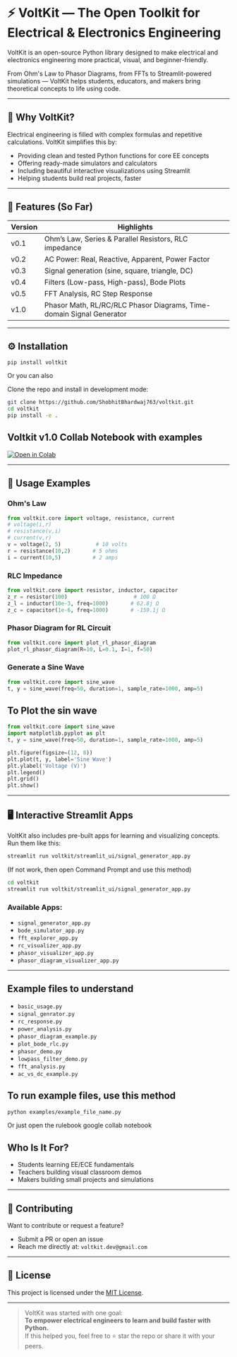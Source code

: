 
# ⚡ VoltKit — The Open Toolkit for Electrical & Electronics Engineering

VoltKit is an open-source Python library designed to make electrical and electronics engineering more practical, visual, and beginner-friendly.

From Ohm's Law to Phasor Diagrams, from FFTs to Streamlit-powered simulations — VoltKit helps students, educators, and makers bring theoretical concepts to life using code.

---

## 🚀 Why VoltKit?

Electrical engineering is filled with complex formulas and repetitive calculations. VoltKit simplifies this by:

- Providing clean and tested Python functions for core EE concepts
- Offering ready-made simulators and calculators
- Including beautiful interactive visualizations using Streamlit
- Helping students build real projects, faster

---

## 🧩 Features (So Far)

| Version | Highlights |
|---------|------------|
| v0.1    | Ohm’s Law, Series & Parallel Resistors, RLC impedance |
| v0.2    | AC Power: Real, Reactive, Apparent, Power Factor |
| v0.3    | Signal generation (sine, square, triangle, DC) |
| v0.4    | Filters (Low-pass, High-pass), Bode Plots |
| v0.5    | FFT Analysis, RC Step Response |
| v1.0    | Phasor Math, RL/RC/RLC Phasor Diagrams, Time-domain Signal Generator |

---

## ⚙️ Installation

```
pip install voltkit
```

Or you can also

Clone the repo and install in development mode:

```bash
git clone https://github.com/ShobhitBhardwaj763/voltkit.git
cd voltkit
pip install -e .
```

## Voltkit v1.0 Collab Notebook with examples

[![Open in Colab](https://colab.research.google.com/assets/colab-badge.svg)](https://colab.research.google.com/drive/1gL6y9mrg4zuumT950I7BGJqbdwQnsePH)

---

## 🧪 Usage Examples

### Ohm's Law
```python
from voltkit.core import voltage, resistance, current
# voltage(i,r)
# resistance(v,i)
# current(v,r)
v = voltage(2, 5)           # 10 volts
r = resistance(10,2)       # 5 ohms
i = current(10,5)          # 2 amps
```

### RLC Impedance
```python
from voltkit.core import resistor, inductor, capacitor
z_r = resistor(100)                     # 100 Ω
z_l = inductor(10e-3, freq=1000)       # 62.8j Ω
z_c = capacitor(1e-6, freq=1000)       # -159.1j Ω
```

### Phasor Diagram for RL Circuit
```python
from voltkit.core import plot_rl_phasor_diagram
plot_rl_phasor_diagram(R=10, L=0.1, I=1, f=50)
```

### Generate a Sine Wave
```python
from voltkit.core import sine_wave
t, y = sine_wave(freq=50, duration=1, sample_rate=1000, amp=5)
```

## To Plot the sin wave
```python
from voltkit.core import sine_wave
import matplotlib.pyplot as plt
t, y = sine_wave(freq=50, duration=1, sample_rate=1000, amp=5)

plt.figure(figsize=(12, 8))
plt.plot(t, y, label='Sine Wave')
plt.ylabel('Voltage (V)')
plt.legend()
plt.grid()
plt.show()

```
---

## 🖥️ Interactive Streamlit Apps

VoltKit also includes pre-built apps for learning and visualizing concepts. Run them like this:

```bash
streamlit run voltkit/streamlit_ui/signal_generator_app.py
```
(If not work, then open Command Prompt and use this method)
```bash
cd voltkit
streamlit run voltkit/streamlit_ui/signal_generator_app.py
```


### Available Apps:

- `signal_generator_app.py`
- `bode_simulator_app.py`
- `fft_explorer_app.py`
- `rc_visualizer_app.py`
- `phasor_visualizer_app.py`
- `phasor_diagram_visualizer_app.py`


---
## Example files to understand
- `basic_usage.py`
- `signal_genrator.py`
- `rc_response.py`
- `power_analysis.py`
- `phasor_diagram_example.py`
- `plot_bode_rlc.py`
- `phasor_demo.py`
- `lowpass_filter_demo.py`
- `fft_analysis.py`
- `ac_vs_dc_example.py`

## To run example files, use this method

```bash
python examples/example_file_name.py
```

Or just open the rulebook google collab notebook


##  Who Is It For?

-  Students learning EE/ECE fundamentals
-  Teachers building visual classroom demos
-  Makers building small projects and simulations

---

## 🤝 Contributing

Want to contribute or request a feature?

- Submit a PR or open an issue
- Reach me directly at: `voltkit.dev@gmail.com`

---

## 📜 License

This project is licensed under the [MIT License](./LICENSE).

---

> VoltKit was started with one goal:  
> **To empower electrical engineers to learn and build faster with Python.**  
> If this helped you, feel free to ⭐ star the repo or share it with your peers.
